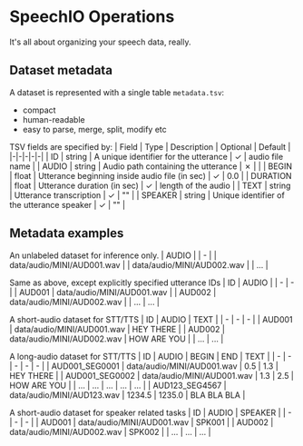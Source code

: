 # SpeechIO Operations
It's all about organizing your speech data, really.

## Dataset metadata
A dataset is represented with a single table `metadata.tsv`:
* compact
* human-readable
* easy to parse, merge, split, modify etc

TSV fields are specified by:
| Field | Type | Description | Optional | Default |
|-|-|-|-|-|
| ID | string | A unique identifier for the utterance | &check; | audio file name |
| AUDIO | string | Audio path containing the utterance | &cross; | |
| BEGIN | float | Utterance beginning inside audio file (in sec) | &check; | 0.0 |
| DURATION | float | Utterance duration (in sec) | &check; | length of the audio |
| TEXT | string | Utterance transcription | &check; | "" |
| SPEAKER | string | Unique identifier of the utterance speaker | &check; | "" |

## Metadata examples

An unlabeled dataset for inference only.
| AUDIO |
| - |
| data/audio/MINI/AUD001.wav |
| data/audio/MINI/AUD002.wav |
| ... |

Same as above, except explicitly specified utterance IDs
| ID | AUDIO |
| - | - |
| AUD001 | data/audio/MINI/AUD001.wav |
| AUD002 | data/audio/MINI/AUD002.wav |
| ... | ... |

A short-audio dataset for STT/TTS
| ID | AUDIO | TEXT |
| - | - | - |
| AUD001 | data/audio/MINI/AUD001.wav | HEY THERE |
| AUD002 | data/audio/MINI/AUD002.wav | HOW ARE YOU |
| ... | ... |

A long-audio dataset for STT/TTS
| ID | AUDIO | BEGIN | END | TEXT |
| - | - | - | - | - |
| AUD001_SEG0001 | data/audio/MINI/AUD001.wav | 0.5 | 1.3 | HEY THERE |
| AUD001_SEG0002 | data/audio/MINI/AUD001.wav | 1.3 | 2.5 | HOW ARE YOU |
| ... | ... | ... | ... | ... |
| AUD123_SEG4567 | data/audio/MINI/AUD123.wav | 1234.5 | 1235.0 | BLA BLA BLA |

A short-audio dataset for speaker related tasks
| ID | AUDIO | SPEAKER |
| - | - | - |
| AUD001 | data/audio/MINI/AUD001.wav | SPK001 |
| AUD002 | data/audio/MINI/AUD002.wav | SPK002 |
| ... | ... | ... |
